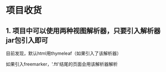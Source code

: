 # 项目收货

## 1. 项目中可以使用两种视图解析器，只要引入解析器jar包引入即可

 目前发现，默认html用thymeleaf（如果引入了该解析器）

 如果引入freemarker，'.ftl'结尾的页面会用该解析器解析